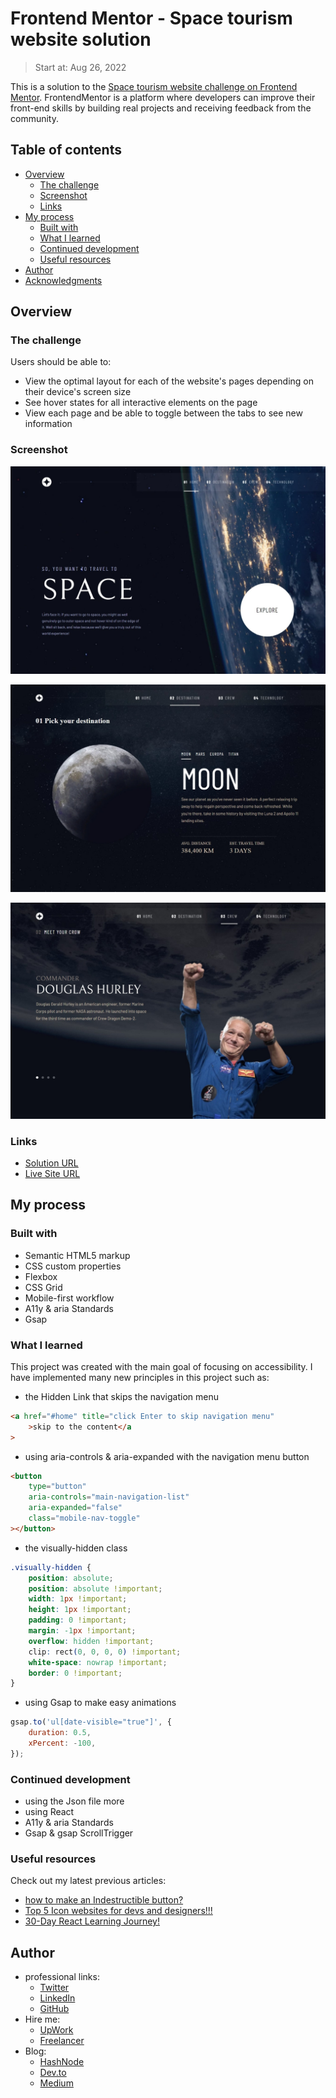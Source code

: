 # Frontend Mentor - Space tourism website solution
> Start at: Aug 26, 2022

This is a solution to the [Space tourism website challenge on Frontend Mentor](https://www.frontendmentor.io/challenges/space-tourism-multipage-website-gRWj1URZ3). FrontendMentor is a platform where developers can improve their front-end skills by building real projects and receiving feedback from the community.

## Table of contents

-   [Overview](#overview)
    -   [The challenge](#the-challenge)
    -   [Screenshot](#screenshot)
    -   [Links](#links)
-   [My process](#my-process)
    -   [Built with](#built-with)
    -   [What I learned](#what-i-learned)
    -   [Continued development](#continued-development)
    -   [Useful resources](#useful-resources)
-   [Author](#author)
-   [Acknowledgments](#acknowledgments)

## Overview

### The challenge

Users should be able to:

-   View the optimal layout for each of the website's pages depending on their device's screen size
-   See hover states for all interactive elements on the page
-   View each page and be able to toggle between the tabs to see new information

### Screenshot

![home page](./screenshot.jpeg)

![destination page](./design/destination.jpeg)

![crew page](./design/crew.jpeg)

### Links

-   [Solution URL](https://www.frontendmentor.io/solutions/spacetourism-ybbYDB29tK)
-   [Live Site URL](https://ymhaah.github.io/TRAIN-FEM_space-tourism/)

## My process

### Built with

-   Semantic HTML5 markup
-   CSS custom properties
-   Flexbox
-   CSS Grid
-   Mobile-first workflow
-   A11y & aria Standards
-   Gsap

### What I learned

This project was created with the main goal of focusing on accessibility.
I have implemented many new principles in this project such as:

-   the Hidden Link that skips the navigation menu

```html
<a href="#home" title="click Enter to skip navigation menu"
	>skip to the content</a
>
```

-   using aria-controls & aria-expanded with the navigation menu button

```html
<button
	type="button"
	aria-controls="main-navigation-list"
	aria-expanded="false"
	class="mobile-nav-toggle"
></button>
```

-   the visually-hidden class

```css
.visually-hidden {
	position: absolute;
	position: absolute !important;
	width: 1px !important;
	height: 1px !important;
	padding: 0 !important;
	margin: -1px !important;
	overflow: hidden !important;
	clip: rect(0, 0, 0, 0) !important;
	white-space: nowrap !important;
	border: 0 !important;
}
```

-   using Gsap to make easy animations

```js
gsap.to('ul[date-visible="true"]', {
	duration: 0.5,
	xPercent: -100,
});
```

### Continued development

-   using the Json file more
-   using React
-   A11y & aria Standards
-   Gsap & gsap ScrollTrigger

### Useful resources

Check out my latest previous articles:

-   [how to make an Indestructible button?](https://dev.to/ymhaah/how-to-make-an-indestructible-button-3f2h)
-   [Top 5 Icon websites for devs and designers!!!](https://dev.to/ymhaah/top-5-icon-websites-for-devs-and-designers-53mh)
-   [30-Day React Learning Journey!](https://dev.to/ymhaah/series/20473)

## Author

-   professional links:
    -   [Twitter](https://twitter.com/hafanwi)
    -   [LinkedIn](https://www.linkedin.com/in/youssef-hafnawy/)
    -   [GitHub](https://github.com/ymhaah)
-   Hire me:
    -   [UpWork](https://www.upwork.com/services/product/development-it-a-custom-and-responsive-websites-in-wordpress-1577236892828233728?ref=project_share)
    -   [Freelancer](https://freelancer.com/u/ymhaah)
-   Blog:
    -   [HashNode](https://hafnawi.hashnode.dev/)
    -   [Dev.to](https://dev.to/ymhaah)
    -   [Medium](https://medium.com/@ymhaah250)
